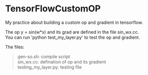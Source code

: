 TensorFlowCustomOP
==
  My practice about building a custom op and gradient in tensorflow.<br>

The op y = sin(w*x) and its grad are defined in the file sin_wx.cc.<br>
You can run 'python test_my_layer.py' to test the op and gradient.<br>

The files:<br>
>gen-so.sh: compile script<br>
>sin_wx.cc: defination of op and its gradient<br>
>testing_my_layer.py: testing file<br>
